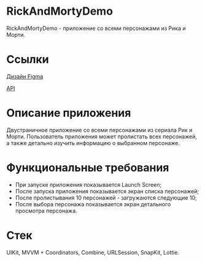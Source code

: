 # RickAndMortyDemo

RickAndMortyDemo - приложение со всеми персонажами из Рика и Морти.

# Ссылки

[Дизайн Figma](https://www.figma.com/file/JUuVDTfYCwDeuY1EsR76qH/Untitled?type=design&node-id=1-219&mode=design)

[API](https://rickandmortyapi.com)

# Описание приложения

Двустраничное приложение со всеми персонажами из сериала Рик и Морти. Пользователь приложения может пролистать всех персонажей, а также детально изучить информацию о выбранном персонаже.

# Функциональные требования

- При запуске приложения показывается Launch Screen;
- После запуска приложения показывается экран списка персонажей;
- После пролистывания 10 персонажей - загружаются следующие 10;
- После выбора персонажа показывается экран детального просмотра персонажа.

# Стек

UIKit, MVVM + Coordinators, Combine, URLSession, SnapKit, Lottie.
